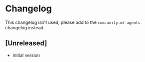 # Changelog

This changelog isn't used; please add to the `com.unity.ml-agents` changelog instead.

## [Unreleased]

* Initial version
